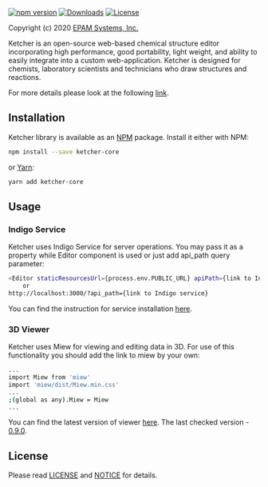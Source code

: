 [![npm version](https://img.shields.io/npm/v/ketcher-core)](https://www.npmjs.com/package/ketcher-core)
[![Downloads](https://img.shields.io/npm/dm/ketcher-core)](https://www.npmjs.com/package/ketcher-core)
[![License](https://img.shields.io/badge/License-Apache%202.0-blue.svg)](https://opensource.org/licenses/Apache-2.0)

Copyright (c) 2020 [EPAM Systems, Inc.](https://www.epam.com/)

Ketcher is an open-source web-based chemical structure editor incorporating high performance, good portability, light weight, and ability to easily integrate into a custom web-application. Ketcher is designed for chemists, laboratory scientists and technicians who draw structures and reactions.

For more details please look at the following [link](https://github.com/epam/ketcher/blob/master/README.md).

## Installation

Ketcher library is available as an [NPM](https://www.npmjs.com/) package. Install it either with NPM:

```sh
npm install --save ketcher-core
```

or [Yarn](https://yarnpkg.com/):

```sh
yarn add ketcher-core
```

## Usage

### Indigo Service

Ketcher uses Indigo Service for server operations.
You may pass it as a property while Editor component is used or just add api_path query parameter:

```sh
<Editor staticResourcesUrl={process.env.PUBLIC_URL} apiPath={link to Indigo service} />
    or
http://localhost:3000/?api_path={link to Indigo service}
```

You can find the instruction for service installation
[here](http://lifescience.opensource.epam.com/indigo/service/index.html).

### 3D Viewer

Ketcher uses Miew for viewing and editing data in 3D.
For use of this functionality you should add the link to miew by your own:

```sh
...
import Miew from 'miew'
import 'miew/dist/Miew.min.css'
...
;(global as any).Miew = Miew
...
```

You can find the latest version of viewer [here](https://github.com/epam/miew).
The last checked version - [0.9.0](https://github.com/epam/miew/releases/tag/v0.9.0).

## License

Please read [LICENSE](./../../LICENSE) and [NOTICE](./../../NOTICE) for details.
